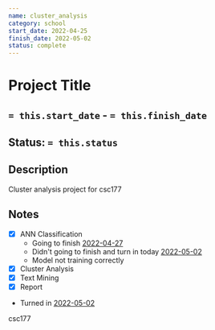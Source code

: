 ```yaml
---
name: cluster_analysis
category: school
start_date: 2022-04-25
finish_date: 2022-05-02
status: complete
---
```

# Project Title
## `= this.start_date` - `= this.finish_date`
## Status: `= this.status`
## Description
Cluster analysis project for csc177 

## Notes
- [x] ANN Classification
	- Going to finish [2022-04-27](2022-04-27.md)
	- Didn't going to finish and turn in today [2022-05-02](2022-05-02.md)
	- Model not training correctly
- [x] Cluster Analysis
- [x] Text Mining
- [x] Report
- Turned in [2022-05-02](2022-05-02.md)


 csc177 